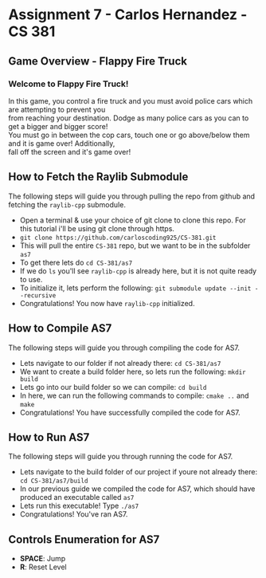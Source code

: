 # Assignment 7 - Carlos Hernandez - CS 381

## Game Overview - Flappy Fire Truck
### Welcome to Flappy Fire Truck!
In this game, you control a fire truck and you must avoid police cars which are attempting to prevent you <br />
from reaching your destination. Dodge as many police cars as you can to get a bigger and bigger score! <br />
You must go in between the cop cars, touch one or go above/below them and it is game over! Additionally, <br />
fall off the screen and it's game over! <br />

## How to Fetch the Raylib Submodule
The following steps will guide you through pulling the repo from github and fetching the `raylib-cpp` submodule. <br />
- Open a terminal & use your choice of git clone to clone this repo. For this tutorial i'll be using git clone through https.
- `git clone https://github.com/carloscoding925/CS-381.git`
- This will pull the entire `CS-381` repo, but we want to be in the subfolder `as7`
- To get there lets do `cd CS-381/as7`
- If we do `ls` you'll see `raylib-cpp` is already here, but it is not quite ready to use.
- To initialize it, lets perform the following: `git submodule update --init --recursive`
- Congratulations! You now have `raylib-cpp` initialized. 

## How to Compile AS7
The following steps will guide you through compiling the code for AS7. <br />
- Lets navigate to our folder if not already there: `cd CS-381/as7`
- We want to create a build folder here, so lets run the following: `mkdir build`
- Lets go into our build folder so we can compile: `cd build`
- In here, we can run the following commands to compile: `cmake ..` and `make`
- Congratulations! You have successfully compiled the code for AS7.

## How to Run AS7
The following steps will guide you through running the code for AS7. <br />
- Lets navigate to the build folder of our project if youre not already there: `cd CS-381/as7/build`
- In our previous guide we compiled the code for AS7, which should have produced an executable called `as7`
- Lets run this executable! Type `./as7`
- Congratulations! You've ran AS7.

## Controls Enumeration for AS7
- **SPACE**: Jump
- **R**: Reset Level
